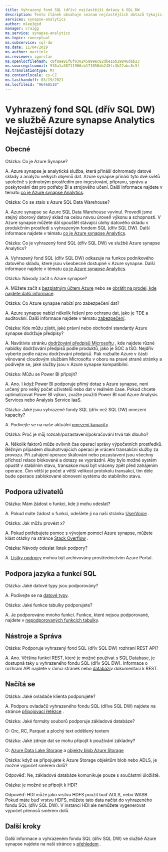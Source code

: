 ```yaml
---
title: Vyhrazený fond SQL (dřív) nejčastější dotazy k SQL DW
description: Tento článek obsahuje seznam nejčastějších dotazů týkajících se vyhrazeného fondu SQL (dříve SQL DW) ve službě Azure synapse Analytics od zákazníků a vývojářů.
services: synapse-analytics
author: mlee3gsd
manager: craigg
ms.service: synapse-analytics
ms.topic: conceptual
ms.subservice: sql-dw
ms.date: 11/04/2019
ms.author: martinle
ms.reviewer: igorstan
ms.openlocfilehash: c8f8ae81f6f030245899ec82dbe16b29846dab23
ms.sourcegitcommit: 910a1a38711966cb171050db245fc3b22abc8c5f
ms.translationtype: MT
ms.contentlocale: cs-CZ
ms.lasthandoff: 03/19/2021
ms.locfileid: "96460510"
---
```

# <a name="dedicated-sql-pool-formerly-sql-dw-in-azure-synapse-analytics-frequently-asked-questions"></a>Vyhrazený fond SQL (dřív SQL DW) ve službě Azure synapse Analytics Nejčastější dotazy

## <a name="general"></a>Obecné

Otázka: Co je Azure Synapse?

A. Azure synapse je analytická služba, která přináší dohromady datové sklady a analýzu velkých objemů dat. Azure synapse přináší tyto dvě světů společně s jednotným prostředím pro ingestování, přípravu, správu a poskytování dat pro potřeby BI a strojového učení. Další informace najdete v tématu [co je Azure synapse Analytics](sql-data-warehouse-overview-what-is.md).

Otázka: Co se stalo s Azure SQL Data Warehouse?

A. Azure synapse se Azure SQL Data Warehouse vyvinul. Provedli jsme stejný oborový datový sklad na celou novou úroveň výkonu a schopností. V Azure synapse můžete dál spouštět stávající úlohy datového skladu v produkčním prostředí s vyhrazeným fondem SQL (dřív SQL DW). Další informace najdete v tématu [co je Azure synapse Analytics](sql-data-warehouse-overview-what-is.md).

Otázka: Co je vyhrazený fond SQL (dřív SQL DW) ve službě Azure synapse Analytics?

A. Vyhrazený fond SQL (dřív SQL DW) odkazuje na funkce podnikového datového skladu, které jsou všeobecně dostupné v Azure synapse. Další informace najdete v tématu [co je Azure synapse Analytics](sql-data-warehouse-overview-what-is.md).

Otázka: Návody začít s Azure synapse?

A. Můžete začít s [bezplatným účtem Azure](https://azure.microsoft.com/free/sql-data-warehouse/) nebo se [obrátit na prodej, kde najdete další informace](https://info.microsoft.com/ww-landing-azure-sql-data-warehouse-contactme.html).

Otázka: Co Azure synapse nabízí pro zabezpečení dat?

A. Azure synapse nabízí několik řešení pro ochranu dat, jako je TDE a auditování. Další informace najdete v tématu [zabezpečení](sql-data-warehouse-overview-manage-security.md).

Otázka: Kde můžu zjistit, jaké právní nebo obchodní standardy Azure synapse dodržuje předpisy?

A. Navštivte stránku [dodržování předpisů Microsoftu](https://www.microsoft.com/trustcenter/compliance/complianceofferings) , kde najdete různé nabídky dodržování předpisů podle produktů, jako je SOC a ISO. Nejdřív vyberte podle názvu dodržování předpisů. Pak rozbalte Azure v části věnované cloudovým službám Microsoftu v oboru na pravé straně stránky a podívejte se, jaké služby jsou v Azure synapse kompatibilní.

Otázka: Můžu se Power BI připojit?

A. Ano. I když Power BI podporuje přímý dotaz s Azure synapse, není určený pro velký počet uživatelů nebo dat v reálném čase. Pokud chcete optimalizovat Power BI výkon, zvažte použití Power BI nad Azure Analysis Services nebo Analysis Service IaaS.

Otázka: Jaké jsou vyhrazené fondy SQL (dřív než SQL DW) omezení kapacity?

A. Podívejte se na naše aktuální [omezení kapacity](sql-data-warehouse-service-capacity-limits.md) .

Otázka: Proč je můj rozsah/pozastavení/pokračování trvá tak dlouho?

A. Několik faktorů může ovlivnit čas operací správy výpočetních prostředků. Běžným případem dlouhotrvajících operací je vrácení transakční služby za provozu. Při zahájení operace škálování nebo pozastavení jsou všechny příchozí relace blokované a dotazy se vyprázdní. Aby bylo možné systém opustit v stabilním stavu, transakce musí být vráceny zpět před zahájením operace. Čím větší je počet a větší velikost protokolu transakcí, tím déle bude operace zablokované obnovení systému do stabilního stavu.

## <a name="user-support"></a>Podpora uživatelů

Otázka: Mám žádost o funkci, kde ji mohu odeslat?

A. Pokud máte žádost o funkci, odešlete ji na naši stránku [UserVoice](https://feedback.azure.com/forums/307516-sql-data-warehouse) .

Otázka: Jak můžu provést x?

A. Pokud potřebujete pomoc s vývojem pomocí Azure synapse, můžete klást otázky na stránce [Stack Overflow](https://stackoverflow.com/questions/tagged/azure-sqldw) .

Otázka: Návody odeslat lístek podpory?

A. [Lístky podpory](sql-data-warehouse-get-started-create-support-ticket.md) mohou být archivovány prostřednictvím Azure Portal.

## <a name="sql-languagefeature-support"></a>Podpora jazyka a funkcí SQL

Otázka: Jaké datové typy jsou podporovány?

A. Podívejte se na  [datové typy](sql-data-warehouse-tables-data-types.md).

Otázka: Jaké funkce tabulky podporujete?

A. Je podporováno mnoho funkcí. Funkce, které nejsou podporované, najdete v [nepodporovaných funkcích tabulky](sql-data-warehouse-tables-data-types.md).

## <a name="tooling-and-administration"></a>Nástroje a Správa

Otázka: Podporuje vyhrazený fond SQL (dřív SQL DW) rozhraní REST API?

A. Ano. Většina funkcí REST, které je možné používat s SQL Database, je dostupná taky u vyhrazeného fondu SQL (dřív SQL DW). Informace o rozhraní API najdete v rámci stránek nebo [databází](/rest/api/sql/databases?toc=/azure/synapse-analytics/sql-data-warehouse/toc.json&bc=/azure/synapse-analytics/sql-data-warehouse/breadcrumb/toc.json)v dokumentaci k REST.

## <a name="loading"></a>Načítá se

Otázka: Jaké ovladače klienta podporujete?

A. Podporu ovladačů vyhrazeného fondu SQL (dříve SQL DW) najdete na stránce [připojovací řetězce](sql-data-warehouse-connection-strings.md) .

Otázka: Jaké formáty souborů podporuje základová databáze?

O: Orc, RC, Parquet a plochý text oddělený textem

Otázka: Jaké zdroje dat se mohu připojit k používání základny?

O: [Azure Data Lake Storage](sql-data-warehouse-load-from-azure-data-lake-store.md) a [objekty blob Azure Storage](sql-data-warehouse-load-from-azure-blob-storage-with-polybase.md)

Otázka: když se připojujete k Azure Storage objektům blob nebo ADLS, je možné výpočet směrem dolů?

Odpověď: Ne, základová databáze komunikuje pouze s součástmi úložiště.

Otázka: je možné se připojit k HDI?

Odpověď: HDI může jako vrstvu HDFS použít buď ADLS, nebo WASB. Pokud máte buď vrstvu HDFS, můžete tato data načíst do vyhrazeného fondu SQL (dřív SQL DW). V instanci HDI ale nemůžete vygenerovat výpočet přenosů směrem dolů.

## <a name="next-steps"></a>Další kroky

Další informace o vyhrazeném fondu SQL (dřív SQL DW) ve službě Azure synapse najdete na naší stránce s [přehledem](sql-data-warehouse-overview-what-is.md) .
